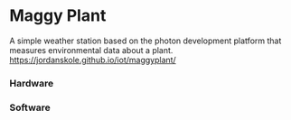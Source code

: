 # Maggy Plant

A simple weather station based on the photon development platform that measures environmental data about a plant. https://jordanskole.github.io/iot/maggyplant/

### Hardware

### Software
